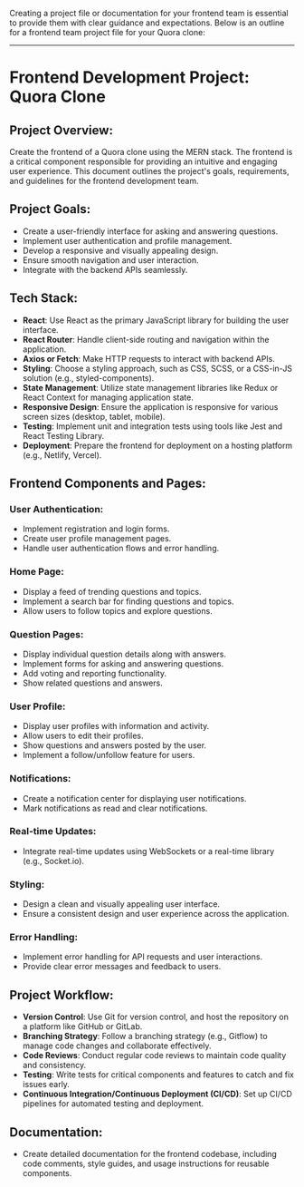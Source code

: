 Creating a project file or documentation for your frontend team is essential to provide them with clear guidance and expectations. Below is an outline for a frontend team project file for your Quora clone:

---

# Frontend Development Project: Quora Clone

## Project Overview:

Create the frontend of a Quora clone using the MERN stack. The frontend is a critical component responsible for providing an intuitive and engaging user experience. This document outlines the project's goals, requirements, and guidelines for the frontend development team.

## Project Goals:

- Create a user-friendly interface for asking and answering questions.
- Implement user authentication and profile management.
- Develop a responsive and visually appealing design.
- Ensure smooth navigation and user interaction.
- Integrate with the backend APIs seamlessly.

## Tech Stack:

- **React**: Use React as the primary JavaScript library for building the user interface.
- **React Router**: Handle client-side routing and navigation within the application.
- **Axios or Fetch**: Make HTTP requests to interact with backend APIs.
- **Styling**: Choose a styling approach, such as CSS, SCSS, or a CSS-in-JS solution (e.g., styled-components).
- **State Management**: Utilize state management libraries like Redux or React Context for managing application state.
- **Responsive Design**: Ensure the application is responsive for various screen sizes (desktop, tablet, mobile).
- **Testing**: Implement unit and integration tests using tools like Jest and React Testing Library.
- **Deployment**: Prepare the frontend for deployment on a hosting platform (e.g., Netlify, Vercel).

## Frontend Components and Pages:

### User Authentication:

- Implement registration and login forms.
- Create user profile management pages.
- Handle user authentication flows and error handling.

### Home Page:

- Display a feed of trending questions and topics.
- Implement a search bar for finding questions and topics.
- Allow users to follow topics and explore questions.

### Question Pages:

- Display individual question details along with answers.
- Implement forms for asking and answering questions.
- Add voting and reporting functionality.
- Show related questions and answers.

### User Profile:

- Display user profiles with information and activity.
- Allow users to edit their profiles.
- Show questions and answers posted by the user.
- Implement a follow/unfollow feature for users.

### Notifications:

- Create a notification center for displaying user notifications.
- Mark notifications as read and clear notifications.

### Real-time Updates:

- Integrate real-time updates using WebSockets or a real-time library (e.g., Socket.io).

### Styling:

- Design a clean and visually appealing user interface.
- Ensure a consistent design and user experience across the application.

### Error Handling:

- Implement error handling for API requests and user interactions.
- Provide clear error messages and feedback to users.

## Project Workflow:

- **Version Control**: Use Git for version control, and host the repository on a platform like GitHub or GitLab.
- **Branching Strategy**: Follow a branching strategy (e.g., Gitflow) to manage code changes and collaborate effectively.
- **Code Reviews**: Conduct regular code reviews to maintain code quality and consistency.
- **Testing**: Write tests for critical components and features to catch and fix issues early.
- **Continuous Integration/Continuous Deployment (CI/CD)**: Set up CI/CD pipelines for automated testing and deployment.

## Documentation:

- Create detailed documentation for the frontend codebase, including code comments, style guides, and usage instructions for reusable components.

